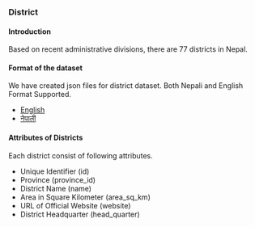 ### District

#### Introduction

Based on recent administrative divisions, there are 77 districts in Nepal.

#### Format of the dataset

We have created json files for district dataset. Both Nepali and English Format Supported.

- [English](../../dataset/districts/en.json)
- [नेपाली](../../dataset/districts/np.json)

#### Attributes of Districts

Each district consist of following attributes.

- Unique Identifier (id)
- Province (province_id)
- District Name (name)
- Area in Square Kilometer (area_sq_km)
- URL of Official Website (website)
- District Headquarter (head_quarter)
